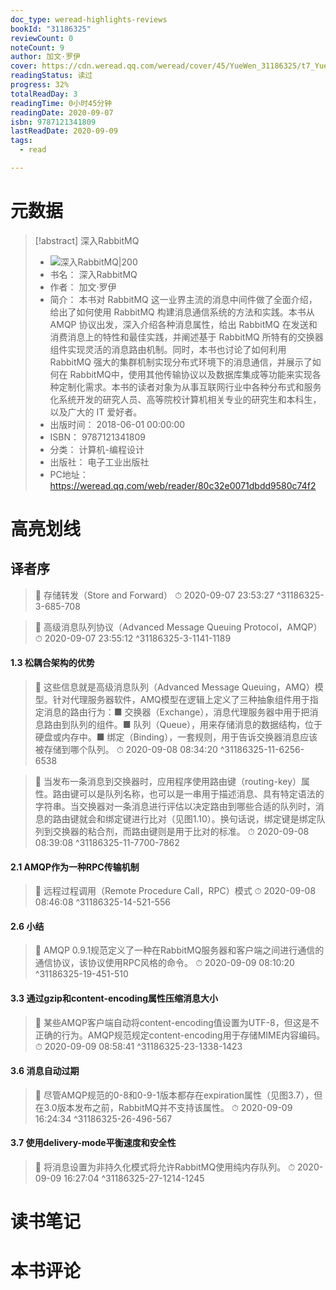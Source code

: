 ```yaml
---
doc_type: weread-highlights-reviews
bookId: "31186325"
reviewCount: 0
noteCount: 9
author: 加文·罗伊
cover: https://cdn.weread.qq.com/weread/cover/45/YueWen_31186325/t7_YueWen_31186325.jpg
readingStatus: 读过
progress: 32%
totalReadDay: 3
readingTime: 0小时45分钟
readingDate: 2020-09-07
isbn: 9787121341809
lastReadDate: 2020-09-09
tags:
  - read

---
```

# 元数据
> [!abstract] 深入RabbitMQ
> - ![ 深入RabbitMQ|200](https://cdn.weread.qq.com/weread/cover/45/YueWen_31186325/t7_YueWen_31186325.jpg)
> - 书名： 深入RabbitMQ
> - 作者： 加文·罗伊
> - 简介： 本书对 RabbitMQ 这一业界主流的消息中间件做了全面介绍，给出了如何使用 RabbitMQ 构建消息通信系统的方法和实践。本书从 AMQP 协议出发，深入介绍各种消息属性，给出 RabbitMQ 在发送和消费消息上的特性和最佳实践，并阐述基于 RabbitMQ 所特有的交换器组件实现灵活的消息路由机制。同时，本书也讨论了如何利用 RabbitMQ 强大的集群机制实现分布式环境下的消息通信，并展示了如何在 RabbitMQ中，使用其他传输协议以及数据库集成等功能来实现各种定制化需求。本书的读者对象为从事互联网行业中各种分布式和服务化系统开发的研究人员、高等院校计算机相关专业的研究生和本科生，以及广大的 IT 爱好者。
> - 出版时间： 2018-06-01 00:00:00
> - ISBN： 9787121341809
> - 分类： 计算机-编程设计
> - 出版社： 电子工业出版社
> - PC地址：https://weread.qq.com/web/reader/80c32e0071dbdd9580c74f2

# 高亮划线

## 译者序

> 📌 存储转发（Store and Forward） 
> ⏱ 2020-09-07 23:53:27 ^31186325-3-685-708

> 📌 高级消息队列协议（Advanced Message Queuing Protocol，AMQP） 
> ⏱ 2020-09-07 23:55:12 ^31186325-3-1141-1189

#### 1.3 松耦合架构的优势

> 📌 这些信息就是高级消息队列（Advanced Message Queuing，AMQ）模型。针对代理服务器软件，AMQ模型在逻辑上定义了三种抽象组件用于指定消息的路由行为：■ 交换器（Exchange），消息代理服务器中用于把消息路由到队列的组件。■ 队列（Queue），用来存储消息的数据结构，位于硬盘或内存中。■ 绑定（Binding），一套规则，用于告诉交换器消息应该被存储到哪个队列。 
> ⏱ 2020-09-08 08:34:20 ^31186325-11-6256-6538

> 📌 当发布一条消息到交换器时，应用程序使用路由键（routing-key）属性。路由键可以是队列名称，也可以是一串用于描述消息、具有特定语法的字符串。当交换器对一条消息进行评估以决定路由到哪些合适的队列时，消息的路由键就会和绑定键进行比对（见图1.10）。换句话说，绑定键是绑定队列到交换器的粘合剂，而路由键则是用于比对的标准。 
> ⏱ 2020-09-08 08:39:08 ^31186325-11-7700-7862

#### 2.1 AMQP作为一种RPC传输机制

> 📌 远程过程调用（Remote Procedure Call，RPC）模式 
> ⏱ 2020-09-08 08:46:08 ^31186325-14-521-556

#### 2.6 小结

> 📌 AMQP 0.9.1规范定义了一种在RabbitMQ服务器和客户端之间进行通信的通信协议，该协议使用RPC风格的命令。 
> ⏱ 2020-09-09 08:10:20 ^31186325-19-451-510

#### 3.3 通过gzip和content-encoding属性压缩消息大小

> 📌 某些AMQP客户端自动将content-encoding值设置为UTF-8，但这是不正确的行为。AMQP规范规定content-encoding用于存储MIME内容编码。 
> ⏱ 2020-09-09 08:58:41 ^31186325-23-1338-1423

#### 3.6 消息自动过期

> 📌 尽管AMQP规范的0-8和0-9-1版本都存在expiration属性（见图3.7），但在3.0版本发布之前，RabbitMQ并不支持该属性。 
> ⏱ 2020-09-09 16:24:34 ^31186325-26-496-567

#### 3.7 使用delivery-mode平衡速度和安全性

> 📌 将消息设置为非持久化模式将允许RabbitMQ使用纯内存队列。 
> ⏱ 2020-09-09 16:27:04 ^31186325-27-1214-1245

# 读书笔记

# 本书评论

